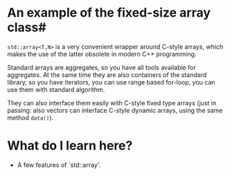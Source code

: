 # An example of the fixed-size array class#

``std::array<T,N>`` is a very convenient wrapper around C-style arrays, which makes the use of the latter obsolete in modern C++ programming.

 Standard arrays are aggregates, so you have all tools available for aggregates. At the same time they are also containers of the standard library, so you have
 iterators, you can use range based for-loop, you can use them with standard algorithm.

 They can also interface them easily with C-style fixed type arrays 
 (just in passing: also vectors can interface C-style dynamic arrays, using the same method `data()`).
 
# What do I learn here? #
 
 - A few features of `std::array'.
 